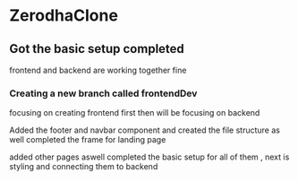﻿# ZerodhaClone

## Got the basic setup completed

frontend and backend are working together fine

### Creating a new branch called frontendDev

focusing on creating frontend first then will be focusing on backend

Added the footer and navbar component and created the file structure as well completed the frame for landing page

added other pages aswell completed the basic setup for all of them , next is styling and connecting them to backend
